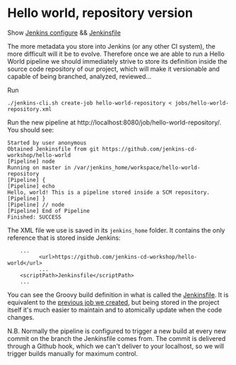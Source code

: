 # Hello world, repository version

Show [Jenkins configure](http://localhost:8080/job/hello-world/configure) && [Jenkinsfile](https://github.com/jenkins-cd-workshop/hello-world/blob/master/Jenkinsfile)
 
The more metadata you store into Jenkins (or any other CI system), the more difficult will it be to evolve. Therefore once we are able to run a Hello World pipeline we should immediately strive to store its definition inside the source code repository of our project, which will make it versionable and capable of being branched, analyzed, reviewed...

Run
```
./jenkins-cli.sh create-job hello-world-repository < jobs/hello-world-repository.xml
```

Run the new pipeline at http://localhost:8080/job/hello-world-repository/. You should see:

```
Started by user anonymous
Obtained Jenkinsfile from git https://github.com/jenkins-cd-workshop/hello-world
[Pipeline] node
Running on master in /var/jenkins_home/workspace/hello-world-repository
[Pipeline] {
[Pipeline] echo
Hello, world! This is a pipeline stored inside a SCM repository.
[Pipeline] }
[Pipeline] // node
[Pipeline] End of Pipeline
Finished: SUCCESS
```

The XML file we use is saved in its `jenkins_home` folder. It contains the only reference that is stored inside Jenkins:
```
    ...
          <url>https://github.com/jenkins-cd-workshop/hello-world</url>
          ...
    <scriptPath>Jenkinsfile</scriptPath>
    ...
```

You can see the Groovy build definition in what is called the [Jenkinsfile](https://github.com/jenkins-cd-workshop/hello-world/blob/master/Jenkinsfile). It is equivalent to the [previous job we created](hello_world.md), but being stored in the project itself it's much easier to maintain and to atomically update when the code changes.

N.B. Normally the pipeline is configured to trigger a new build at every new commit on the branch the Jenkinsfile comes from. The commit is delivered through a Github hook, which we can't deliver to your localhost, so we will trigger builds manually for maximum control.
